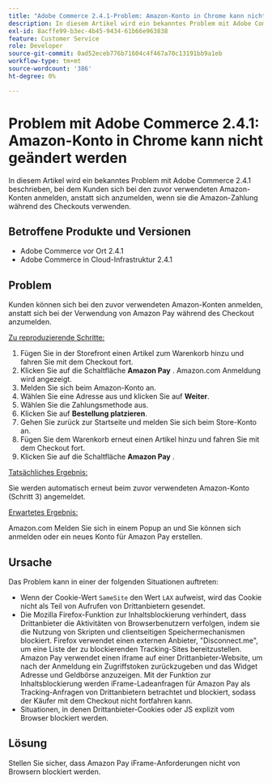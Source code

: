 ```yaml
---
title: "Adobe Commerce 2.4.1-Problem: Amazon-Konto in Chrome kann nicht geändert werden"
description: In diesem Artikel wird ein bekanntes Problem mit Adobe Commerce 2.4.1 beschrieben, bei dem Kunden sich bei den zuvor verwendeten Amazon-Konten anmelden, anstatt sich anzumelden, wenn sie die Amazon-Zahlung während des Checkouts verwenden.
exl-id: 8acffe99-b3ec-4b45-9434-61b66e963838
feature: Customer Service
role: Developer
source-git-commit: 0ad52eceb776b71604c4f467a70c13191bb9a1eb
workflow-type: tm+mt
source-wordcount: '386'
ht-degree: 0%

---
```


# Problem mit Adobe Commerce 2.4.1: Amazon-Konto in Chrome kann nicht geändert werden

In diesem Artikel wird ein bekanntes Problem mit Adobe Commerce 2.4.1 beschrieben, bei dem Kunden sich bei den zuvor verwendeten Amazon-Konten anmelden, anstatt sich anzumelden, wenn sie die Amazon-Zahlung während des Checkouts verwenden.

## Betroffene Produkte und Versionen

* Adobe Commerce vor Ort 2.4.1
* Adobe Commerce in Cloud-Infrastruktur 2.4.1

## Problem

Kunden können sich bei den zuvor verwendeten Amazon-Konten anmelden, anstatt sich bei der Verwendung von Amazon Pay während des Checkout anzumelden.

<u>Zu reproduzierende Schritte:</u>

1. Fügen Sie in der Storefront einen Artikel zum Warenkorb hinzu und fahren Sie mit dem Checkout fort.
1. Klicken Sie auf die Schaltfläche **Amazon Pay** . Amazon.com Anmeldung wird angezeigt.
1. Melden Sie sich beim Amazon-Konto an.
1. Wählen Sie eine Adresse aus und klicken Sie auf **Weiter**.
1. Wählen Sie die Zahlungsmethode aus.
1. Klicken Sie auf **Bestellung platzieren**.
1. Gehen Sie zurück zur Startseite und melden Sie sich beim Store-Konto an.
1. Fügen Sie dem Warenkorb erneut einen Artikel hinzu und fahren Sie mit dem Checkout fort.
1. Klicken Sie auf die Schaltfläche **Amazon Pay** .

<u>Tatsächliches Ergebnis:</u>

Sie werden automatisch erneut beim zuvor verwendeten Amazon-Konto (Schritt 3) angemeldet.

<u>Erwartetes Ergebnis:</u>

Amazon.com Melden Sie sich in einem Popup an und Sie können sich anmelden oder ein neues Konto für Amazon Pay erstellen.

## Ursache

Das Problem kann in einer der folgenden Situationen auftreten:

* Wenn der Cookie-Wert `SameSite` den Wert `LAX` aufweist, wird das Cookie nicht als Teil von Aufrufen von Drittanbietern gesendet.
* Die Mozilla Firefox-Funktion zur Inhaltsblockierung verhindert, dass Drittanbieter die Aktivitäten von Browserbenutzern verfolgen, indem sie die Nutzung von Skripten und clientseitigen Speichermechanismen blockiert. Firefox verwendet einen externen Anbieter, &quot;Disconnect.me&quot;, um eine Liste der zu blockierenden Tracking-Sites bereitzustellen. Amazon Pay verwendet einen iframe auf einer Drittanbieter-Website, um nach der Anmeldung ein Zugriffstoken zurückzugeben und das Widget Adresse und Geldbörse anzuzeigen. Mit der Funktion zur Inhaltsblockierung werden iFrame-Ladeanfragen für Amazon Pay als Tracking-Anfragen von Drittanbietern betrachtet und blockiert, sodass der Käufer mit dem Checkout nicht fortfahren kann.
* Situationen, in denen Drittanbieter-Cookies oder JS explizit vom Browser blockiert werden.

## Lösung

Stellen Sie sicher, dass Amazon Pay iFrame-Anforderungen nicht von Browsern blockiert werden.

